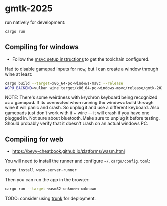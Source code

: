 # gmtk-2025

run natively for development:
```sh
cargo run
```

## Compiling for windows

- Follow the [msvc setup instructions](https://bevy-cheatbook.github.io/setup/cross/linux-windows.html#first-time-setup-msvc) to get the toolchain configured.

Had to disable gamepad inputs for now, but I can create a window through wine at least:

```sh
cargo build --target=x86_64-pc-windows-msvc --release
WGPU_BACKEND=vulkan wine target/x86_64-pc-windows-msvc/release/gmtk-2025.exe
```

NOTE: There's some weirdness with keychron keyboard being recognized as a gamepad. If its connected when running the windows build through wine it will panic and crash. So unplug it and use a different keyboard. Also gamepads just don't work with it + wine -- it will crash if you have one plugged in. Not sure about bluetooth. Make sure to unplug it before testing. Should probably verify that it doesn't crash on an actual windows PC.

## Compiling for web

- <https://bevy-cheatbook.github.io/platforms/wasm.html>

You will need to install the runner and configure `~/.cargo/config.toml`:
```sh
cargo install wasm-server-runner
```

Then you can run the app in the browser:
```sh
cargo run --target wasm32-unknown-unknown
```

TODO: consider using [trunk](https://github.com/trunk-rs/trunk) for deployment.
